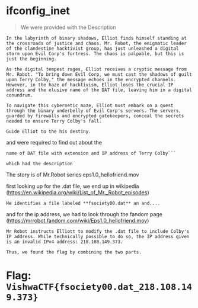 # ifconfig_inet

> We were provided with the Description  

```
In the labyrinth of binary shadows, Elliot finds himself standing at the crossroads of justice and chaos. Mr. Robot, the enigmatic leader of the clandestine hacktivist group, has just unleashed a digital storm upon Evil Corp's fortress. The chaos is palpable, but this is just the beginning.

As the digital tempest rages, Elliot receives a cryptic message from Mr. Robot. "To bring down Evil Corp, we must cast the shadows of guilt upon Terry Colby," the message echoes in the encrypted channels. However, in the haze of hacktivism, Elliot loses the crucial IP address and the elusive name of the DAT file, leaving him in a digital conundrum.

To navigate this cybernetic maze, Elliot must embark on a quest through the binary underbelly of Evil Corp's servers. The servers, guarded by firewalls and encrypted gatekeepers, conceal the secrets needed to ensure Terry Colby's fall.

Guide Elliot to the his destiny.
```

and were required to find out about the 
```
name of DAT file with extension and IP address of Terry Colby```

```



```
which had the description

```
The story is of Mr.Robot series 
eps1.0_hellofriend.mov

first looking up for the .dat file, we end up in wikipedia (https://en.wikipedia.org/wiki/List_of_Mr._Robot_episodes)

```
He identifies a file labeled **fsociety00.dat** an and....
```
and for the ip address, we had to look through the fandom page (https://mrrobot.fandom.com/wiki/Eps1.0_hellofriend.mov)

```
Mr Robot instructs Elliott to modify the .dat file to include Colby's IP address. While technically possible to do so, the IP address given is an invalid IPv4 address: 218.108.149.373.
```

```
Thus, we found the flag by combining the two parts.
```

# Flag: `VishwaCTF{fsociety00.dat_218.108.149.373}`
